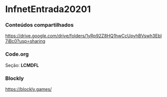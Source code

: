 # InfnetEntrada20201

### Conteúdos compartilhados

https://drive.google.com/drive/folders/1yRp92Z8HQ1hwCcUpyhBVswh3EbI7iBc0?usp=sharing

### Code.org

Seção: **LCMDFL**

### Blockly

https://blockly.games/
